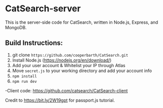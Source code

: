 # CatSearch-server
This is the server-side code for CatSearch, written in Node.js, Express, and MongoDB.


## Build Instructions:
1. git clone `https://github.com/cooperbarth/CatSearch.git`
2. Install Node.js (https://nodejs.org/en/download/)
3. Add your user account & Whitelist your IP through Atlas
4. Move `secret.js` to your working directory and add your account info
5. `npm install`
6. `npm run dev`

-Client code: https://github.com/catsearch/CatSearch-client

Credit to https://bit.ly/2W19gpt for passport.js tutorial.

